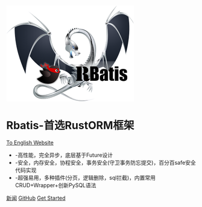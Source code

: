 ![logo](logo.png )

# Rbatis-首选RustORM框架
[To English Website](en/)

* -高性能，完全异步，底层基于Future设计
* -安全，内存安全，协程安全，事务安全(守卫事务防忘提交)，百分百safe安全代码实现
* -超强易用，多种插件(分页，逻辑删除，sql拦截)，内置常用CRUD+Wrapper+创新PySQL语法

[新闻](blog.md)
[GitHub](https://github.com/rbatis/rbatis)
[Get Started](#Rbatis-初始化)